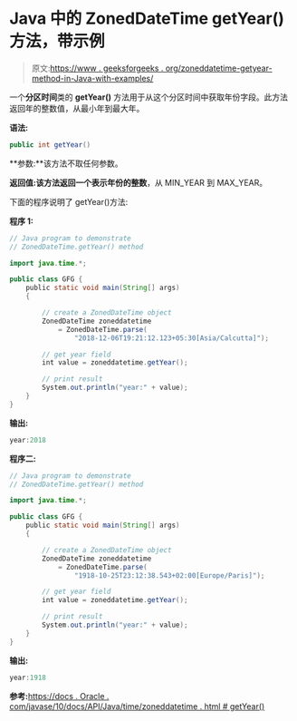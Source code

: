 # Java 中的 ZonedDateTime getYear()方法，带示例

> 原文:[https://www . geeksforgeeks . org/zoneddatetime-getyear-method-in-Java-with-examples/](https://www.geeksforgeeks.org/zoneddatetime-getyear-method-in-java-with-examples/)

一个**分区时间**类的 **getYear()** 方法用于从这个分区时间中获取年份字段。此方法返回年的整数值，从最小年到最大年。

**语法:**

```java
public int getYear()

```

**参数:**该方法不取任何参数。

**返回值:**该方法返回一个表示年份的**整数**，从 MIN_YEAR 到 MAX_YEAR。

下面的程序说明了 getYear()方法:

**程序 1:**

```java
// Java program to demonstrate
// ZonedDateTime.getYear() method

import java.time.*;

public class GFG {
    public static void main(String[] args)
    {

        // create a ZonedDateTime object
        ZonedDateTime zoneddatetime
            = ZonedDateTime.parse(
                "2018-12-06T19:21:12.123+05:30[Asia/Calcutta]");

        // get year field
        int value = zoneddatetime.getYear();

        // print result
        System.out.println("year:" + value);
    }
}
```

**输出:**

```java
year:2018

```

**程序二:**

```java
// Java program to demonstrate
// ZonedDateTime.getYear() method

import java.time.*;

public class GFG {
    public static void main(String[] args)
    {

        // create a ZonedDateTime object
        ZonedDateTime zoneddatetime
            = ZonedDateTime.parse(
                "1918-10-25T23:12:38.543+02:00[Europe/Paris]");

        // get year field
        int value = zoneddatetime.getYear();

        // print result
        System.out.println("year:" + value);
    }
}
```

**输出:**

```java
year:1918

```

**参考:**[https://docs . Oracle . com/javase/10/docs/API/Java/time/zoneddatetime . html # getYear()](https://docs.oracle.com/javase/10/docs/api/java/time/ZonedDateTime.html#getYear())